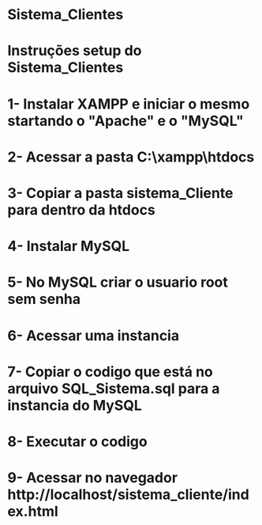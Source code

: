 # Sistema_Clientes
#
# Instruções setup do Sistema_Clientes
#
# 1- Instalar XAMPP e iniciar o mesmo startando o "Apache" e o "MySQL"
# 2- Acessar a pasta C:\xampp\htdocs
# 3- Copiar a pasta sistema_Cliente para dentro da htdocs
# 4- Instalar MySQL
# 5- No MySQL criar o usuario root sem senha
# 6- Acessar uma instancia
# 7- Copiar o codigo que está no arquivo SQL_Sistema.sql para a instancia do MySQL
# 8- Executar o codigo
# 9- Acessar no navegador http://localhost/sistema_cliente/index.html

